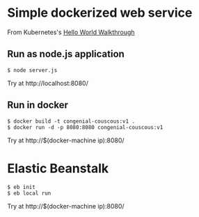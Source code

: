 # Simple dockerized web service

From Kubernetes's [Hello World Walkthrough](http://kubernetes.io/docs/hellonode/)

## Run as node.js application

```Shell
$ node server.js
```

Try at http://localhost:8080/

## Run in docker

```Shell
$ docker build -t congenial-couscous:v1 .
$ docker run -d -p 8080:8080 congenial-couscous:v1
```

Try at http://$(docker-machine ip):8080/

# Elastic Beanstalk

```Shell
$ eb init
$ eb local run
```

Try at http://$(docker-machine ip):8080/
